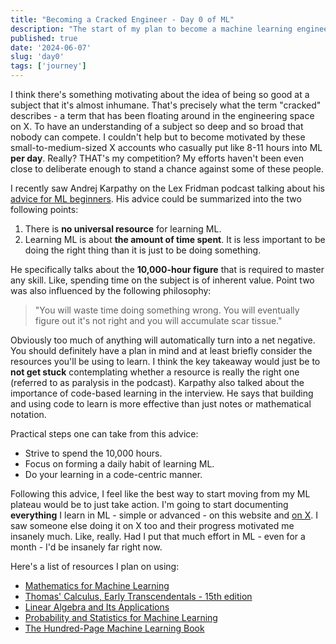 ```yaml
---
title: "Becoming a Cracked Engineer - Day 0 of ML"
description: "The start of my plan to become a machine learning engineer."
published: true
date: '2024-06-07'
slug: 'day0'
tags: ['journey']
---
```


I think there's something motivating about the idea of being so good at a subject that it's almost inhumane. That's precisely what the term "cracked" describes - a term that has been floating around in the engineering space on X. To have an understanding of a subject so deep and so broad that nobody can compete. I couldn't help but to become motivated by these small-to-medium-sized X accounts who casually put like 8-11 hours into ML **per day**. Really? THAT's my competition? My efforts haven't been even close to deliberate enough to stand a chance against some of these people.

I recently saw Andrej Karpathy on the Lex Fridman podcast talking about his [advice for ML beginners](https://www.youtube.com/watch?v=I2ZK3ngNvvI). His advice could be summarized into the two following points:

1. There is <b>no universal resource</b> for learning ML.
2. Learning ML is about <b>the amount of time spent</b>. It is less important to be doing the right thing than it is just to be doing something.

He specifically talks about the **10,000-hour figure** that is required to master any skill. Like, spending time on the subject is of inherent value.
Point two was also influenced by the following philosophy:
> "You will waste time doing something wrong. You will eventually figure out it's not right and you will accumulate scar tissue."

Obviously too much of anything will automatically turn into a net negative. You should definitely have a plan in mind and at least briefly consider the resources you'll be using to learn. I think the key takeaway would just be to **not get stuck** contemplating whether a resource is really the right one (referred to as paralysis in the podcast). Karpathy also talked about the importance of code-based learning in the interview. He says that building and using code to learn is more effective than just notes or mathematical notation.

Practical steps one can take from this advice:
- Strive to spend the 10,000 hours.
- Focus on forming a daily habit of learning ML.
- Do your learning in a code-centric manner.

Following this advice, I feel like the best way to start moving from my ML plateau would be to just take action. I'm going to start documenting **everything** I learn in ML - simple or advanced - on this website and [on X](https://x.com/vlimkidev/). I saw someone else doing it on X too and their progress motivated me insanely much. Like, really. Had I put that much effort in ML - even for a month - I'd be insanely far right now.

Here's a list of resources I plan on using:
- [Mathematics for Machine Learning](https://mml-book.github.io/)
- [Thomas' Calculus, Early Transcendentals - 15th edition](https://www.amazon.com/Thomas-Calculus-Early-Transcendentals-Units/dp/1292725907/)
- [Linear Algebra and Its Applications](https://www.amazon.com/Linear-Algebra-Its-Applications-4th/dp/0030105676/)
- [Probability and Statistics for Machine Learning](https://link.springer.com/book/10.1007/978-3-031-53282-5)
- [The Hundred-Page Machine Learning Book](https://themlbook.com/)
